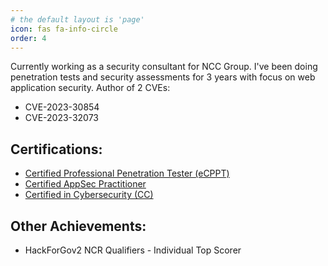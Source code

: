 ```yaml
---
# the default layout is 'page'
icon: fas fa-info-circle
order: 4
---
```


Currently working as a security consultant for NCC Group. I've been doing penetration tests and security assessments for 3 years with focus on web application security. Author of 2 CVEs:

- CVE-2023-30854
- CVE-2023-32073

## Certifications:
- [Certified Professional Penetration Tester (eCPPT)](https://certs.ine.com/5f68682c-9c45-4fd4-b183-3a9c2b160d2e)
- [Certified AppSec Practitioner](https://secops.group/certificate-validation/)
- [Certified in Cybersecurity (CC)](https://www.credly.com/badges/b20a2ba9-6bc4-4ef3-9cd9-e554283998e0/public_url)

## Other Achievements:
- HackForGov2 NCR Qualifiers - Individual Top Scorer
